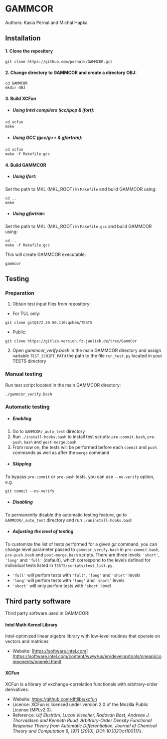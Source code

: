 # GAMMCOR
Authors: Kasia Pernal and Michal Hapka

## Installation
#### 1. Clone the repository
```
git clone https://github.com/pernalk/GAMMCOR.git 
```

#### 2. Change directory to GAMMCOR and create a directory OBJ:
```
cd GAMMCOR
mkdir OBJ
```

#### 3. Build XCFun
* ##### Using Intel compilers (icc/ipcp & ifort):
```
cd xcfun
make
```
* ##### Using GCC (gcc/g++ & gfortran):
```
cd xcfun
make -f Makefile.gcc
```
#### 4. Build GAMMCOR
* ##### Using ifort:

Set the path to MKL (MKL_ROOT) in `Makefile` and build GAMMCOR using:
```
cd ..
make
```
* ##### Using gfortran:

Set the path to MKL (MKL_ROOT) in `Makefile.gcc` and build GAMMCOR using:
```
cd ..
make -f Makefile.gcc
```

This will create GAMMCOR executable:
```
gammcor
```


## Testing

### Preparation
1. Obtain test input files from repository:

* For TUL only:
```
git clone git@172.20.50.110:qchem/TESTS
```
* Public:
```
git clone https://gitlab.version.fz-juelich.de/trex/GammCor
```
2. Open _gammcor_verify.bash_ in the main GAMMCOR directory and assign variable ```TEST_SCRIPT_PATH``` the path to the file ```run_test.py``` located in your TESTS directory

### Manual testing
Run test script located in the main GAMMCOR directory:
```
./gammcor_verify.bash
```

### Automatic testing
* ##### Enabling
1. Go to ```GAMMCOR/_auto_test``` directory
2. Run ```./install-hooks.bash``` to install test scripts: ```pre-commit.bash```, ```pre-push.bash``` and ```post-merge.bash```
3. From now on, the tests will be performed before each ```commit``` and ```push``` commands as well as after the ```merge``` command

* ##### Skipping
To bypass ```pre-commit``` or ```pre-push``` tests, you can use ```--no-verify``` option, e.g.
```
git commit --no-verify
```

* ##### Disabling
To permanently disable the automatic testing feature, go to ```GAMMCOR/_auto_test``` directory and run ```./uninstall-hooks.bash```

* ##### Adjusting the level of testing
To customize the list of tests performed for a given _git_ command, you can change level parameter passed to ```gammcor_verify.bash``` in ```pre-commit.bash```, ```pre-push.bash``` and ```post-merge.bash``` scripts. There are three levels: ```'short'```, ```'long'``` and ```'full'``` (default), which correspond to the levels defined for individual tests listed in ```TESTS/scripts/test_list.py```.
* ```'full'``` will perfom tests with ```'full'```, ```'long'``` and ```'short'``` levels
* ```'long'``` will perfom tests with ```'long'``` and ```'short'``` levels
* ```'short'``` will only perfom tests with ```'short'``` level


## Third party software
Third party software used in GAMMCOR:
#### Intel Math Kernel Library
Intel-optimized linear algebra library with low-level routines that operate on vectors and matrices
* Website: [https://software.intel.com](https://software.intel.com/content/www/us/en/develop/tools/oneapi/components/onemkl.html)
#### XCFun
XCFun is a library of exchange-correlation functionals with arbitrary-order derivatives.
* Website: https://github.com/dftlibs/xcfun
* Licence: XCFun is licensed under version 2.0 of the Mozilla Public License (MPLv2.0).
* Reference:
_Ulf Ekström, Lucas Visscher, Radovan Bast, Andreas J. Thorvaldsen and Kenneth Ruud, 
Arbitrary-Order Density Functional Response Theory from Automatic Differentiation, 
Journal of Chemical Theory and Computation 6, 1971 (2010), DOI: 10.1021/ct100117s_.